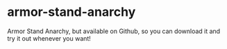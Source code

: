 # armor-stand-anarchy
 Armor Stand Anarchy, but available on Github, so you can download it and try it out whenever you want!
